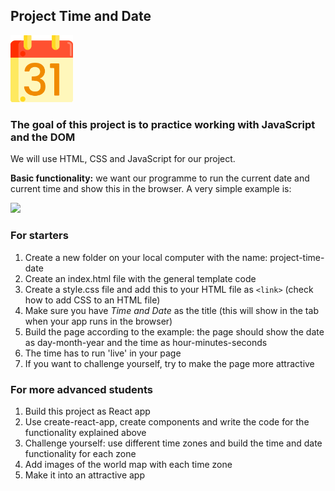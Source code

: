 ## Project Time and Date

<img src="/calendar.png" width="100"  />

### The goal of this project is to practice working with JavaScript and the DOM

We will use HTML, CSS and JavaScript for our project.

**Basic functionality:** we want our programme to run the current date and current time and show this in the browser. A very simple example is:

<img src="#" />


### For starters

1. Create a new folder on your local computer with the name: project-time-date
1. Create an index.html file with the general template code
1. Create a style.css file and add this to your HTML file as `<link>` (check how to add CSS to an HTML file)
1. Make sure you have *Time and Date* as the title (this will show in the tab when your app runs in the browser)
1. Build the page according to the example: the page should show the date as day-month-year and the time as hour-minutes-seconds
1. The time has to run 'live' in your page
1. If you want to challenge yourself, try to make the page more attractive 


### For more advanced students

1. Build this project as React app
1. Use create-react-app, create components and write the code for the functionality explained above
1. Challenge yourself: use different time zones and build the time and date functionality for each zone
1. Add images of the world map with each time zone
1. Make it into an attractive app
